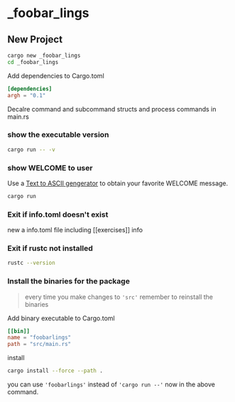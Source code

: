 # \_foobar_lings

## New Project

```bash
cargo new _foobar_lings
cd _foobar_lings
```

Add dependencies to Cargo.toml

```toml
[dependencies]
argh = "0.1"
```

Decalre command and subcommand structs and process commands in main.rs

### show the executable version

```bash
cargo run -- -v
```

### show WELCOME to user

Use a [Text to ASCII gengerator](http://patorjk.com/software/taag/#p=display&f=Slant&t=Composer) to obtain your favorite WELCOME message.

```bash
cargo run
```

### Exit if info.toml doesn't exist

new a info.toml file including [[exercises]] info

### Exit if rustc not installed

```bash
rustc --version
```

### Install the binaries for the package

> every time you make changes to `'src'` remember to reinstall the binaries

Add binary executable to Cargo.toml

```toml
[[bin]]
name = "foobarlings"
path = "src/main.rs"
```

install

```bash
cargo install --force --path .
```

you can use `'foobarlings'` instead of `'cargo run --'` now in the above command.
